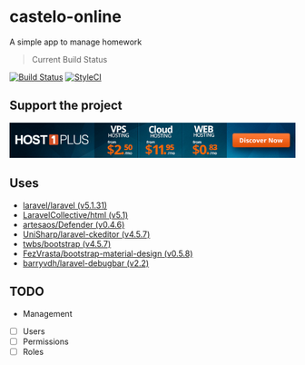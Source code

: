 # castelo-online
A simple app to manage homework

> Current Build Status

[![Build Status](https://travis-ci.org/JaoNoctus/castelo-online.svg?branch=master)](https://travis-ci.org/JaoNoctus/castelo-online)
[![StyleCI](https://styleci.io/repos/54727103/shield)](https://styleci.io/repos/54727103)

## Support the project
[![Support the project](host1plus.gif)](https://affiliates.host1plus.com/ref/jaonoctus/a3ee1c84.html)

## Uses
- [laravel/laravel (v5.1.31)](https://github.com/laravel/laravel/releases/tag/v5.1.3)
- [LaravelCollective/html (v5.1)](https://github.com/LaravelCollective/html/releases/tag/v5.1.9)
- [artesaos/Defender (v0.4.6)](https://github.com/artesaos/defender/releases/tag/v0.4.6)
- [UniSharp/laravel-ckeditor (v4.5.7)](https://github.com/UniSharp/laravel-ckeditor/releases/tag/4.5.7)
- [twbs/bootstrap (v4.5.7)](https://github.com/twbs/bootstrap/releases/tag/v3.3.6)
- [FezVrasta/bootstrap-material-design (v0.5.8)](https://github.com/FezVrasta/bootstrap-material-design/releases/tag/v0.5.8)
- [barryvdh/laravel-debugbar (v2.2)](https://github.com/barryvdh/laravel-debugbar/releases/tag/v2.2.0)

## TODO
- Management
 - [ ] Users
 - [ ] Permissions
 - [ ] Roles
